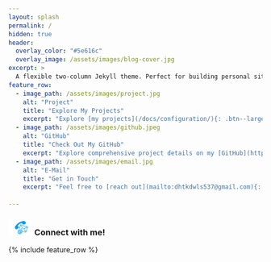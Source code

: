 ```yaml
---
layout: splash
permalink: /
hidden: true
header:
  overlay_color: "#5e616c"
  overlay_image: /assets/images/blog-cover.jpg
excerpt: >
  A flexible two-column Jekyll theme. Perfect for building personal sites, blogs, and portfolios.<br />
feature_row:
  - image_path: /assets/images/project.jpg
    alt: "Project"
    title: "Explore My Projects"
    excerpt: "Explore [my projects](/docs/configuration/){: .btn--large }, delve into what I'm currently working on, and discover the topics that pique my interest!"
  - image_path: /assets/images/github.jpeg
    alt: "GitHub"
    title: "Check Out My GitHub"
    excerpt: "Explore comprehensive project details on my [GitHub](https://github.com/sangjinoh){: .btn--large } profile."
  - image_path: /assets/images/email.jpg
    alt: "E-Mail"
    title: "Get in Touch"
    excerpt: "Feel free to [reach out](mailto:dhtkdwls537@gmail.com){: .btn--large } anytime if you'd like to have a conversation!"

---
```


### <img src="assets/images/home/contact.png" alt="contact" style="zoom:8%;" />Connect with me!

{% include feature_row %}
